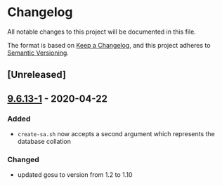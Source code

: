 # Changelog
All notable changes to this project will be documented in this file.

The format is based on [Keep a Changelog](https://keepachangelog.com/en/1.0.0/),
and this project adheres to [Semantic Versioning](https://semver.org/spec/v2.0.0.html).

## [Unreleased]

## [9.6.13-1](https://github.com/cloudogu/postgresql/releases/tag/v9.6.13-1) - 2020-04-22

### Added

* `create-sa.sh` now accepts a second argument which represents the database collation

### Changed

* updated gosu to version from 1.2 to 1.10
